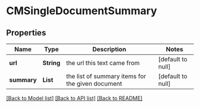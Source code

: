 # CMSingleDocumentSummary
## Properties

| Name | Type | Description | Notes |
|------------ | ------------- | ------------- | -------------|
| **url** | **String** | the url this text came from | [default to null] |
| **summary** | **List** | the list of summary items for the given document | [default to null] |

[[Back to Model list]](../README.md#documentation-for-models) [[Back to API list]](../README.md#documentation-for-api-endpoints) [[Back to README]](../README.md)

